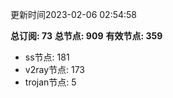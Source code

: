 更新时间2023-02-06 02:54:58

**总订阅: 73**
**总节点: 909**
**有效节点: 359**
- ss节点: 181
- v2ray节点: 173
- trojan节点: 5
